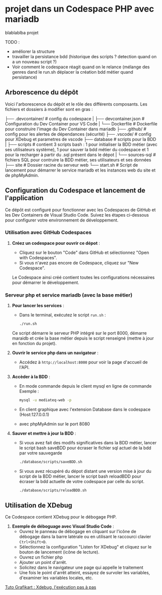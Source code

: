 # projet dans un Codespace PHP avec mariadb

blablablba projet

TODO :
- améliorer la structure
- travailler la persistance bdd (historique des scripts ? detection quand on a un nouveau script ?)
- Voir comment le codespace réagit quand on le relance (mélange des genres dand le run.sh déplacer la création bdd métier quand persistance)

## Arborescence du dépôt

Voici l'arborescence du dépôt et le rôle des différents composants. Les fichiers et dossiers à modifier sont en gras :

├── .devcontainer/ # config du codespace
|  ├── devcontainer.json # Configuration du Dev Container pour VS Code
|  └── Dockerfile # Dockerfile pour construire l'image du Dev Container  dans mariadb 
├── .github/ # config pour les alertes de dépendances (sécurité)
├── .vscode/ # config pour XDebug et parametres de vscode
├── database # scripts pour la BDD
|  ├── scripts # contient 3 scripts bash : 1 pour initialiser la BDD métier (avec ses utilisateurs système), 1 pour sauver la bdd métier du codespace et 1 pour la recharger à partir du .sql présent dans le dépot
|  └── sources-sql # fichiers SQL pour contruire la BDD métier, ses utilisateurs et ses données 
├── site # Dossier racine du serveur web
└── start.sh # Script de lancement pour démarrer le service mariadb et les instances web du site et de phpMyAdmin.


## Configuration du Codespace et lancement de l'application

Ce dépôt est configuré pour fonctionner avec les Codespaces de GitHub et les Dev Containers de Visual Studio Code. Suivez les étapes ci-dessous pour configurer votre environnement de développement.


### Utilisation avec GitHub Codespaces
1. **Créez un codespace pour ouvrir ce dépot** :
   - Cliquez sur le bouton "Code" dans GitHub et sélectionnez "Open with Codespaces".
   - Si vous n'avez pas encore de Codespace, cliquez sur "New Codespace".

   Le Codespace ainsi créé contient toutes les configurations nécessaires pour démarrer le développement.

### Serveur php et service mariadb (avec la base métier)

1. **Pour lancer les services** :
   - Dans le terminal, exécutez le script `run.sh` :
     ```bash
     ./run.sh
     ```
   Ce script démarre le serveur PHP intégré sur le port 8000, démarre maraidb et crée la base métier depuis le script renseigné (mettre à jour en fonction du projet).

2. **Ouvrir le service php dans un navigateur** :
   - Accédez à `http://localhost:8000` pour voir la page d'accueil de l'API.

3. **Accèder à la BDD** :
   - En mode commande depuis le client mysql en ligne de commande
   Exemple : 
      ```bash
      mysql -u mediateq-web -p
      ```
   - En client graphique avec l'extension Database dans le codespace (Host:127.0.0.1)

   - avec phpMyAdmin sur le port 8080

4. **Sauver et mettre à jour la BDD** :
   - Si vous avez fait des modifs significatives dans la BDD métier, lancer le script bash saveBDD pour écraser le fichier sql actuel de la bdd par votre sauvegarde
      ```bash
      ./database/scripts/saveBDD.sh 
      ```
   - Si vous avez récupéré du dépot distant une version mise à jour du script de la BDD métier, lancer le script bash reloadBDD pour écraser la bdd actuelle de votre codespace par celle du script.
      ```bash
      ./database/scripts/reloadBDD.sh 
      ```

## Utilisation de XDebug

Ce Codespace contient XDebug pour le débogage PHP. 

1. **Exemple de déboguage avec Visual Studio Code** :
   - Ouvrez le panneau de débogage en cliquant sur l'icône de débogage dans la barre latérale ou en utilisant le raccourci clavier `Ctrl+Shift+D`.
   - Sélectionnez la configuration "Listen for XDebug" et cliquez sur le bouton de lancement (icône de lecture).
   - Ouvrez un fichier php
   - Ajouter un point d'arrêt.
   - Solicitez dans le navigateur une page qui appelle le traitement
   - Une fois le point d'arrêt atteint, essayez de survoler les variables, d'examiner les variables locales, etc.

[Tuto Grafikart : Xdebug, l'exécution pas à pas ](https://grafikart.fr/tutoriels/xdebug-breakpoint-834)



